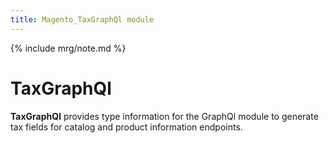 ```yaml
---
title: Magento_TaxGraphQl module
---
```


{% include mrg/note.md %}

# TaxGraphQl

**TaxGraphQl** provides type information for the GraphQl module
to generate tax fields for catalog and product information endpoints.


